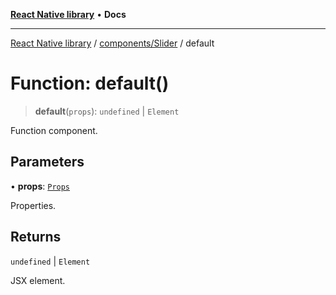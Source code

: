 [**React Native library**](../../../index.md) • **Docs**

***

[React Native library](../../../modules.md) / [components/Slider](../index.md) / default

# Function: default()

> **default**(`props`): `undefined` \| `Element`

Function component.

## Parameters

• **props**: [`Props`](../interfaces/Props.md)

Properties.

## Returns

`undefined` \| `Element`

JSX element.
